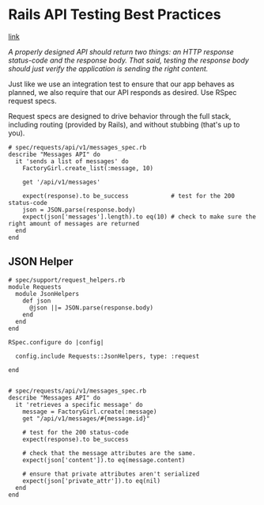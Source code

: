 # Rails API Testing Best Practices
[link](http://matthewlehner.net/rails-api-testing-guidelines/)

*A properly designed API should return two things: an HTTP response status-code and the response body. That said, testing the response body should just verify the application is sending the right content.*

Just like we use an integration test to ensure that our app behaves as planned, we also require that our API responds as desired. Use RSpec request specs.

Request specs are designed to drive behavior through the full stack, including routing (provided by Rails), and without stubbing (that's up to you).

    # spec/requests/api/v1/messages_spec.rb
    describe "Messages API" do
      it 'sends a list of messages' do
        FactoryGirl.create_list(:message, 10)

        get '/api/v1/messages'

        expect(response).to be_success            # test for the 200 status-code
        json = JSON.parse(response.body)
        expect(json['messages'].length).to eq(10) # check to make sure the right amount of messages are returned
      end
    end

## JSON Helper

    # spec/support/request_helpers.rb
    module Requests
      module JsonHelpers
        def json
          @json ||= JSON.parse(response.body)
        end
      end
    end

    RSpec.configure do |config|

      config.include Requests::JsonHelpers, type: :request

    end


    # spec/requests/api/v1/messages_spec.rb
    describe "Messages API" do
      it 'retrieves a specific message' do
        message = FactoryGirl.create(:message)
        get "/api/v1/messages/#{message.id}"

        # test for the 200 status-code
        expect(response).to be_success

        # check that the message attributes are the same.
        expect(json['content']).to eq(message.content)

        # ensure that private attributes aren't serialized
        expect(json['private_attr']).to eq(nil)
      end
    end
